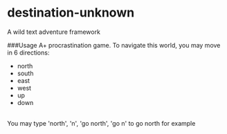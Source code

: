 # destination-unknown
A wild text adventure framework

###Usage
A+ procrastination game.  To navigate this world, you may move in 6 directions:
- north
- south
- east
- west
- up
- down
<br />
You may type 'north', 'n', 'go north', 'go n' to go north for example



